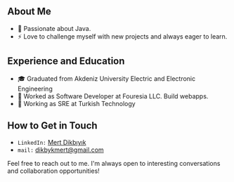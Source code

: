 ## About Me

- 🌱 Passionate about Java.
- ⚡ Love to challenge myself with new projects and always eager to learn.

## Experience and Education

- 🎓 Graduated from Akdeniz University Electric and Electronic Engineering
- 💼 Worked as Software Developer at Fouresia LLC. Build webapps.
- 💼 Working as SRE at Turkish Technology
  
## How to Get in Touch

- `LinkedIn:` [Mert Dikbıyık](https://www.linkedin.com/in/mertdikbiyik/)
- `mail:` dikbykmert@gmail.com

Feel free to reach out to me. I'm always open to interesting conversations and collaboration opportunities!
